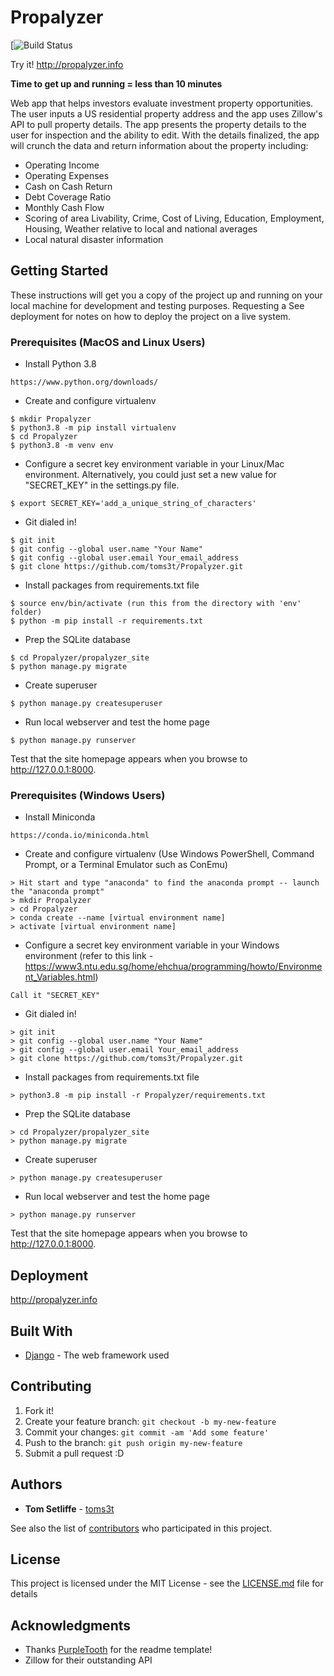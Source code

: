 # Propalyzer

[![Build Status](https://github.com/toms3t/Propalyzer/actions/workflows/new_data_source_propalyzer-new.yml/badge.svg)

Try it!   http://propalyzer.info

**Time to get up and running = less than 10 minutes**

Web app that helps investors evaluate investment property opportunities. The user inputs a US residential property address and the app uses Zillow's API to pull property details. The app presents the property details to the user for inspection and the ability to edit. With the details finalized, the app will crunch the data and return information about the property including:
- Operating Income
- Operating Expenses
- Cash on Cash Return
- Debt Coverage Ratio
- Monthly Cash Flow
- Scoring of area Livability, Crime, Cost of Living, Education, Employment, Housing, Weather relative to local and national averages
- Local natural disaster information

## Getting Started

These instructions will get you a copy of the project up and running on your local machine for development and testing purposes. Requesting a See deployment for notes on how to deploy the project on a live system.

### Prerequisites (MacOS and Linux Users)

- Install Python 3.8
```
https://www.python.org/downloads/
```

- Create and configure virtualenv 
```
$ mkdir Propalyzer
$ python3.8 -m pip install virtualenv
$ cd Propalyzer
$ python3.8 -m venv env
```

- Configure a secret key environment variable in your Linux/Mac environment. Alternatively, you could just set a new value for "SECRET_KEY" in the settings.py file.
```
$ export SECRET_KEY='add_a_unique_string_of_characters'
```

- Git dialed in! 
```
$ git init
$ git config --global user.name "Your Name"
$ git config --global user.email Your_email_address
$ git clone https://github.com/toms3t/Propalyzer.git
```
  
- Install packages from requirements.txt file

```
$ source env/bin/activate (run this from the directory with 'env' folder)
$ python -m pip install -r requirements.txt
```
- Prep the SQLite database
```
$ cd Propalyzer/propalyzer_site
$ python manage.py migrate
```
- Create superuser
```
$ python manage.py createsuperuser
```

- Run local webserver and test the home page
```
$ python manage.py runserver
```
Test that the site homepage appears when you browse to http://127.0.0.1:8000.

### Prerequisites (Windows Users)

- Install Miniconda
```
https://conda.io/miniconda.html
```

- Create and configure virtualenv (Use Windows PowerShell, Command Prompt, or a Terminal Emulator such as ConEmu)
```
> Hit start and type "anaconda" to find the anaconda prompt -- launch the "anaconda prompt"
> mkdir Propalyzer
> cd Propalyzer
> conda create --name [virtual environment name]
> activate [virtual environment name]
```
- Configure a secret key environment variable in your Windows environment (refer to this link - https://www3.ntu.edu.sg/home/ehchua/programming/howto/Environment_Variables.html)
```
Call it "SECRET_KEY"
```

- Git dialed in! 
```
> git init
> git config --global user.name "Your Name"
> git config --global user.email Your_email_address
> git clone https://github.com/toms3t/Propalyzer.git
```
- Install packages from requirements.txt file

```
> python3.8 -m pip install -r Propalyzer/requirements.txt
```
- Prep the SQLite database
```
> cd Propalyzer/propalyzer_site
> python manage.py migrate
```
- Create superuser
```
> python manage.py createsuperuser
```

- Run local webserver and test the home page
```
> python manage.py runserver
```
Test that the site homepage appears when you browse to http://127.0.0.1:8000.

## Deployment

http://propalyzer.info

## Built With

* [Django](http://www.djangoproject.com) - The web framework used

## Contributing

1. Fork it!
2. Create your feature branch: `git checkout -b my-new-feature`
3. Commit your changes: `git commit -am 'Add some feature'`
4. Push to the branch: `git push origin my-new-feature`
5. Submit a pull request :D

## Authors

* **Tom Setliffe** - [toms3t](https://github.com/toms3t)

See also the list of [contributors](https://github.com/toms3t/Propalyzer/graphs/contributors) who participated in this project.

## License

This project is licensed under the MIT License - see the [LICENSE.md](LICENSE.md) file for details

## Acknowledgments

* Thanks [PurpleTooth](https://github.com/PurpleTooth) for the readme template!
* Zillow for their outstanding API
